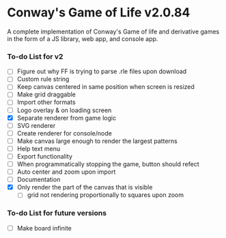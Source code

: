 # Conway's Game of Life v2.0.84

A complete implementation of Conway's Game of life and derivative games in the form of a JS library, web app, and console app.

### To-do List for v2

 - [ ] Figure out why FF is trying to parse .rle files upon download
 - [ ] Custom rule string
 - [ ] Keep canvas centered in same position when screen is resized
 - [ ] Make grid draggable
 - [ ] Import other formats
 - [ ] Logo overlay & on loading screen
 - [x] Separate renderer from game logic
 - [ ] SVG renderer
 - [ ] Create renderer for console/node
 - [ ] Make canvas large enough to render the largest patterns
 - [ ] Help text menu
 - [ ] Export functionality
 - [ ] When programmatically stopping the game, button should refect
 - [ ] Auto center and zoom upon import
 - [ ] Documentation
 - [x] Only render the part of the canvas that is visible
   - [ ] grid not rendering proportionally to squares upon zoom

### To-do List for future versions

 - [ ] Make board infinite